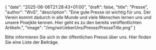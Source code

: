 {
    "date": "2025-06-06T21:28:43+01:00",
    "draft": false,
    "title": "Presse",
    "author": "WvS",
    "description": "Eine gute Presse ist wichtig für uns. Der Verein kommt dadurch in alle Munde und viele Menschen lernen uns und unsere Proejkte kennen. Hier geht es zu den bereits veröffentlichten Artikeln.",
    "image": "/img/wirUeberUns/Presse/PresseTitle.png"
}

Bitte informieren Sie sich in der öffentlichen Presse über uns. Hier finden Sie eine Liste der Beiträge.  
<br>
<!-- <div class="article-line" onclick="window.location.href='https://rp-online.de/nrw/staedte/kempen/kempen-kempener-helfen-kindern-in-kamerun_aid-118664301'">
    <div class="article-column">
        <img src="/img/wirueberuns/presse/Rheinische_Post.png" alt="alt" class="image-logo">
        <p class="article-date">10.10.2010</p>
    </div>
    <p class="article-title">Der Titel</p>
</div> -->
<!-- <a class="article-title" href="${press.ArticleLink}">${press.ArticleTitle}</a> -->


<div id="article-container"></div>

<script type="module" src="/js/presse/generatePresseHTML.js"></script>
<script type="module">
    import { generatePresseHTML } from '/js/presse/generatePresseHTML.js';
    document.addEventListener('DOMContentLoaded', () => {
        const container = document.getElementById('article-container');
        container.innerHTML = generatePresseHTML();
    });
</script>




